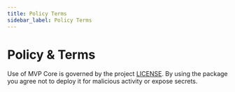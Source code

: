 ```yaml
---
title: Policy Terms
sidebar_label: Policy Terms
---
```


# Policy & Terms

Use of MVP Core is governed by the project [LICENSE](../../../LICENSE). By using the package you agree not to deploy it for malicious activity or expose secrets.
